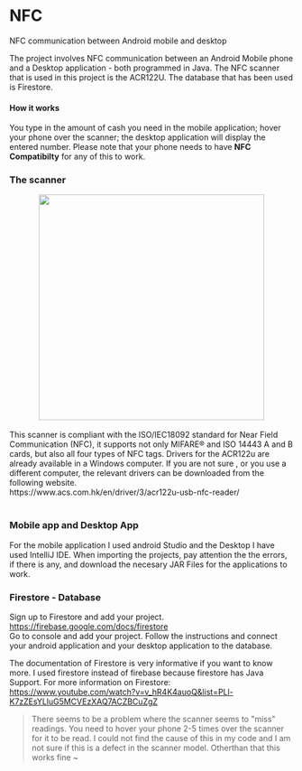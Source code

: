 # NFC
 NFC communication between Android mobile and desktop

The project involves NFC communication between an Android Mobile phone and a Desktop application - both programmed in Java. The NFC scanner that is used in this project is the ACR122U. The database that has been used is Firestore. 

#### How it works
You type in the amount of cash you need in the mobile application; hover your phone over the scanner; the desktop application will display the entered number. Please note that your phone needs to have **NFC Compatibilty** for any of this to work.

### The scanner
<div align = "center">
<img src="https://user-images.githubusercontent.com/33988886/90432266-ea3aa300-e0e7-11ea-8689-0dd63c6b6dd2.JPG" width="400" ></div>
<br>
This scanner is compliant with the ISO/IEC18092 standard for Near Field Communication (NFC), it supports not only MIFARE® and ISO 14443 A and B cards, but also all four types of NFC tags.
Drivers for the ACR122u are already available in a Windows computer. If you are not sure , or you use a different computer, the relevant drivers can be downloaded from the following website. <br>
https://www.acs.com.hk/en/driver/3/acr122u-usb-nfc-reader/
<br><br>

### Mobile app and Desktop App
For the mobile application I used android Studio and the Desktop I have used IntelliJ IDE. When importing the projects, pay attention the the errors, if there is any, and download the necesary JAR Files for the applications to work.

### Firestore - Database

Sign up to Firestore and add your project.<br>
https://firebase.google.com/docs/firestore<br>
Go to console and add your project. Follow the instructions and connect your android application and your desktop application to the database.

The documentation of Firestore is very informative if you want to know more. I used firestore instead of firebase because firestore has Java Support. For more information on Firestore:<br> 
https://www.youtube.com/watch?v=v_hR4K4auoQ&list=PLl-K7zZEsYLluG5MCVEzXAQ7ACZBCuZgZ

> There seems to be a problem where the scanner seems to "miss" readings. You need to hover your phone 2-5 times over the scanner for it to be read. I could not find the cause of this in my code and I am not sure if this is a defect in the scanner model. Otherthan that this works fine ~
